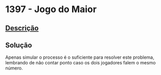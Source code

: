 # 1397 - Jogo do Maior

## [Descrição](https://www.beecrowd.com.br/judge/pt/problems/view/1397)

## Solução

Apenas simular o processo é o suficiente para resolver este problema, lembrando de não contar ponto caso os dois jogadores falem o mesmo número.